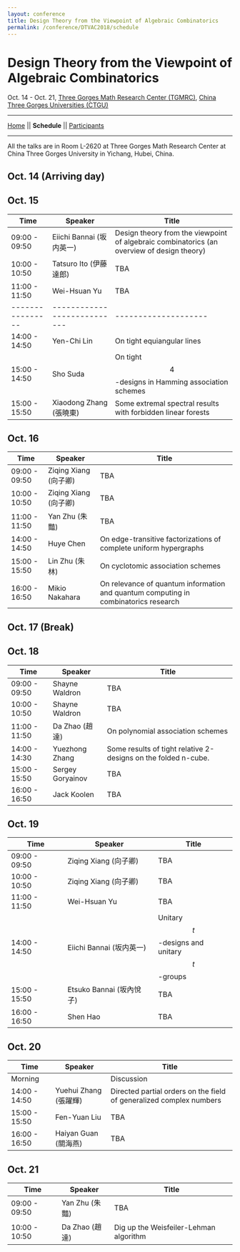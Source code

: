 ```yaml
---
layout: conference
title: Design Theory from the Viewpoint of Algebraic Combinatorics
permalink: /conference/DTVAC2018/schedule
---
```


# Design Theory from the Viewpoint of Algebraic Combinatorics

Oct. 14 - Oct. 21, [Three Gorges Math Research Center (TGMRC)](http://mathcenter.ctgu.edu.cn/), [China Three Gorges Universities (CTGU)](http://www.ctgu.edu.cn/)

______
[Home](.) || **Schedule** || [Participants](participants)
______

All the talks are in Room L-2620 at Three Gorges Math Research Center at China Three Gorges University in Yichang, Hubei, China. 

## Oct. 14 (Arriving day)

## Oct. 15

Time             | Speaker                     | Title
---------------- | --------------------------- | --------------------
09:00 - 09:50    | Eiichi Bannai (坂内英一)    | Design theory from the viewpoint of algebraic combinatorics (an overview of design theory)
10:00 - 10:50    | Tatsuro Ito (伊藤達郎)      | TBA
11:00 - 11:50    | Wei-Hsuan Yu                | TBA
---------------- | --------------------------- | --------------------
14:00 - 14:50    | Yen-Chi Lin                 | On tight equiangular lines
15:00 - 14:50    | Sho Suda                    | On tight $$4$$-designs in Hamming association schemes
15:00 - 15:50    | Xiaodong Zhang (張曉東)     | Some extremal spectral results with forbidden linear forests

## Oct. 16

Time             | Speaker                     | Title
---------------- | --------------------------- | --------------------
09:00 - 09:50    | Ziqing Xiang (向子卿)       | TBA
10:00 - 10:50    | Ziqing Xiang (向子卿)       | TBA
11:00 - 11:50    | Yan Zhu (朱豔)              | TBA
14:00 - 14:50    | Huye Chen                   | On edge-transitive factorizations of complete uniform hypergraphs
15:00 - 15:50    | Lin Zhu (朱林)              | On cyclotomic association schemes
16:00 - 16:50    | Mikio Nakahara              | On relevance of quantum information and quantum computing in combinatorics research

## Oct. 17 (Break)

## Oct. 18

Time             | Speaker                     | Title
---------------- | --------------------------- | --------------------
09:00 - 09:50    | Shayne Waldron              | TBA
10:00 - 10:50    | Shayne Waldron              | TBA
11:00 - 11:50    | Da Zhao (趙達)              | On polynomial association schemes
14:00 - 14:30    | Yuezhong Zhang              | Some results of tight relative 2-designs on the folded n-cube.
15:00 - 15:50    | Sergey Goryainov            | TBA
16:00 - 16:50    | Jack Koolen                 | TBA

## Oct. 19

Time             | Speaker                     | Title
---------------- | --------------------------- | --------------------
09:00 - 09:50    | Ziqing Xiang (向子卿)       | TBA
10:00 - 10:50    | Ziqing Xiang (向子卿)       | TBA
11:00 - 11:50    | Wei-Hsuan Yu                | TBA
14:00 - 14:50    | Eiichi Bannai (坂内英一)    | Unitary $$t$$-designs and unitary $$t$$-groups
15:00 - 15:50    | Etsuko Bannai (坂內悅子)    | TBA
16:00 - 16:50    | Shen Hao                    | TBA

## Oct. 20

Time             | Speaker                     | Title
---------------- | --------------------------- | --------------------
Morning          |                             | Discussion
14:00 - 14:50    | Yuehui Zhang (張躍輝)       | Directed partial orders on the field of generalized complex numbers
15:00 - 15:50    | Fen-Yuan Liu                | TBA
16:00 - 16:50    | Haiyan Guan (關海燕)        | TBA

## Oct. 21

Time             | Speaker                     | Title
---------------- | --------------------------- | --------------------
09:00 - 09:50    | Yan Zhu (朱豔)              | TBA
10:00 - 10:50    | Da Zhao (趙達)              | Dig up the Weisfeiler-Lehman algorithm
